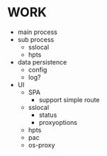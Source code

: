 # WORK

- main process
- sub process
  - sslocal
  - hpts
- data persistence
  - config
  - log?
- UI
  - SPA
    - support simple route
  - sslocal
    - status
    - proxyoptions
  - hpts
  - pac
  - os-proxy
